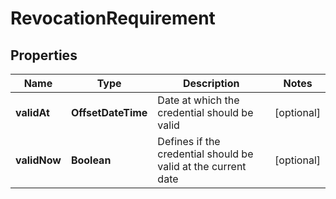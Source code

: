 

# RevocationRequirement


## Properties

Name | Type | Description | Notes
------------ | ------------- | ------------- | -------------
**validAt** | **OffsetDateTime** | Date at which the credential should be valid |  [optional]
**validNow** | **Boolean** | Defines if the credential should be valid at the current date |  [optional]



